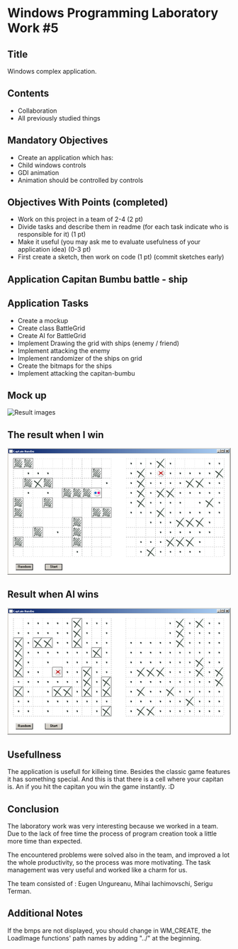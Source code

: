 # Windows Programming Laboratory Work #5

## Title
Windows complex application.

## Contents
- Collaboration
- All previously studied things

## Mandatory Objectives
- Create an application which has:
- Child windows controls
- GDI animation
- Animation should be controlled by controls

## Objectives With Points (completed)
- Work on this project in a team of 2-4 (2 pt)
- Divide tasks and describe them in readme (for each task indicate who is responsible for it) (1 pt)
- Make it useful (you may ask me to evaluate usefulness of your application idea) (0-3 pt)
- First create a sketch, then work on code (1 pt) (commit sketches early)

## Application Capitan Bumbu battle - ship

## Application Tasks
- Create a mockup
- Create class BattleGrid
- Create AI for BattleGrid
- Implement Drawing the grid with ships (enemy / friend)
- Implement attacking the enemy
- Implement randomizer of the ships on grid
- Create the bitmaps for the ships
- Implement attacking the capitan-bumbu


## Mock up
![Result images](https://github.com/mishunika/CaptainBumbu/blob/master/docs/mockup.png?raw=true)


## The result when I win
![Result images](https://github.com/mishunika/CaptainBumbu/blob/master/docs/screenshot-1.png?raw=true)

## Result when AI wins
![Result images](https://github.com/mishunika/CaptainBumbu/blob/master/docs/screenshot-2.png?raw=true)

## Usefullness
The application is usefull for killeing time. Besides the classic game features it has something special. And this is that there is a cell where your capitan is. An if you hit the capitan you win the game instantly. :D

## Conclusion
The laboratory work was very interesting because we worked in a team. Due to the lack of free time the process of program creation took a little more time than expected.

The encountered problems were solved also in the team, and improved a lot the whole productivity, so the process was more motivating.
The task management was very useful and worked like a charm for us.


The team consisted of : Eugen Ungureanu, Mihai Iachimovschi, Serigu Terman.

## Additional Notes
If the bmps are not displayed, you should change in WM_CREATE, the LoadImage functions' path names by adding "../" at the beginning.

